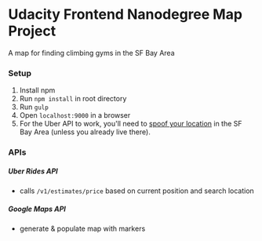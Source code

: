 # Udacity Frontend Nanodegree Map Project
A map for finding climbing gyms in the SF Bay Area

### Setup
1. Install npm
2. Run `npm install` in root directory
3. Run `gulp`
4. Open `localhost:9000` in a browser
5. For the Uber API to work, you'll need to [spoof your location](http://www.labnol.org/internet/geo-location/27878/) in the SF Bay Area (unless you already live there).

### APIs
##### Uber Rides API
- calls `/v1/estimates/price` based on current position and search location

##### Google Maps API
- generate & populate map with markers
